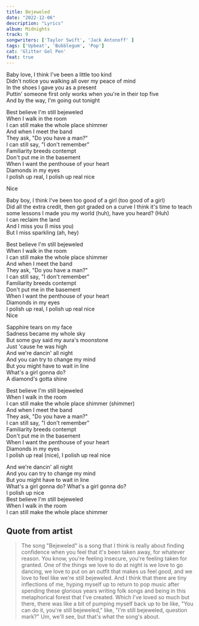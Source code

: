 ```yaml
---
title: Bejeweled
date: "2022-12-06"
description: "Lyrics"
album: Midnights
track: 9
songwriters: ['Taylor Swift', 'Jack Antonoff' ]
tags: ['Upbeat', 'Bubblegum', 'Pop']
cat: 'Glitter Gel Pen'
feat: true
---
```

<p className="verse-one">
Baby love, I think I've been a little too kind <br />
Didn't notice you walking all over my peace of mind <br />
In the shoes I gave you as a present <br />
Puttin' someone first only works when you're in their top five <br />
And by the way, I'm going out tonight <br />
</p>
<p className="chorus">
Best believe I'm still bejeweled <br />
When I walk in the room <br />
I can still make the whole place shimmer <br />
And when I meet the band <br />
They ask, "Do you have a man?" <br />
I can still say, "I don't remember" <br />
Familiarity breeds contempt <br />
Don't put me in the basement <br />
When I want the penthouse of your heart <br />
Diamonds in my eyes <br />
I polish up real, I polish up real nice <br />
</p>
<p className="post-chorus">
Nice <br />
</p>
<p className="verse-two">
Baby boy, I think I've been too good of a girl (too good of a girl) <br />
Did all the extra credit, then got graded on a curve
I think it's time to teach some lessons
I made you my world (huh), have you heard? (Huh) <br />
I can reclaim the land <br />
And I miss you (I miss you) <br />
But I miss sparkling (ah, hey) <br />
</p>
<p className="chorus">
Best believe I'm still bejeweled <br />
When I walk in the room <br />
I can still make the whole place shimmer <br />
And when I meet the band <br />
They ask, "Do you have a man?" <br />
I can still say, "I don't remember" <br />
Familiarity breeds contempt <br />
Don't put me in the basement <br />
When I want the penthouse of your heart <br />
Diamonds in my eyes <br />
I polish up real, I polish up real nice <br />
Nice <br />
</p>
<p className="bridge">
Sapphire tears on my face <br />
Sadness became my whole sky <br />
But some guy said my aura's moonstone <br />
Just 'cause he was high <br />
And we're dancin' all night <br />
And you can try to change my mind <br />
But you might have to wait in line <br />
What's a girl gonna do? <br />
A diamond's gotta shine <br />
</p>
<p className="chorus">
Best believe I'm still bejeweled <br />
When I walk in the room <br />
I can still make the whole place shimmer (shimmer) <br />
And when I meet the band <br />
They ask, "Do you have a man?" <br />
I can still say, "I don't remember" <br />
Familiarity breeds contempt <br />
Don't put me in the basement <br />
When I want the penthouse of your heart <br />
Diamonds in my eyes <br />
I polish up real (nice), I polish up real nice <br />
</p>
<p className="outro">
And we're dancin' all night <br />
And you can try to change my mind <br />
But you might have to wait in line <br />
What's a girl gonna do? What's a girl gonna do? <br />
I polish up nice <br />
Best believe I'm still bejeweled <br />
When I walk in the room <br />
I can still make the whole place shimmer <br />
</p>


## Quote from artist
<blockquote cite="https://www.youtube.com/watch?v=6t5sBwyL5z8&t=345s">
The song "Bejeweled" is a song that I think is really about finding confidence when you feel that it's been taken away, for whatever reason. You know, you're feeling insecure, you're feeling taken for granted. One of the things we love to do at night is we love to go dancing, we love to put on an outfit that makes us feel good, and we love to feel like we're still bejeweled. And I think that there are tiny inflections of me, hyping myself up to return to pop music after spending these glorious years writing folk songs and being in this metaphorical forest that I've created. Which I've loved so much but there, there was like a bit of pumping myself back up to be like, "You can do it, you're still bejeweled," like, "I'm still bejeweled, question mark?" Um, we'll see, but that's what the song's about.
</blockquote>
